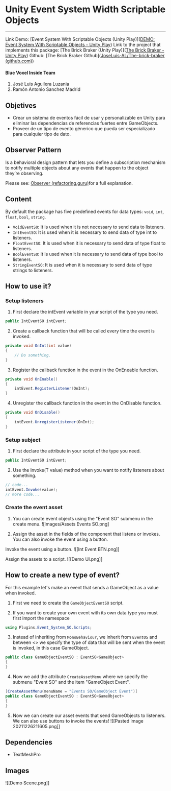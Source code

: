 # Unity Event System Width Scriptable Objects
---

Link Demo: [Event System With Scriptable Objects (Unity Play)]([DEMO: Event System With Scriptable Objects - Unity Play](https://play.unity.com/mg/other/demo-event-system-with-scriptable-objects))
Link to the project that implements this package: [The Brick Braker (Unity Play)]([The Brick Braker - Unity Play](https://play.unity.com/mg/other/the-brick-braker))
Github: [The Brick Braker Github]([JoseLuis-AL/The-brick-braker (github.com)](https://github.com/JoseLuis-AL/The-brick-braker))

#### Blue Voxel Inside Team
1. José Luis Aguilera Luzania
2. Ramón Antonio Sanchez Madrid

## Objetives
- Crear un sistema de eventos fácil de usar y personalizable en Unity para eliminar las dependencias de referencias fuertes entre GameObjects.
- Proveer de un tipo de evento génerico que pueda ser especializado para cualquier tipo de dato.

## Observer Pattern
Is a behavioral design pattern that lets you define a subscription mechanism to notify multiple objects about any events that happen to the object they’re observing.

Please see: [Observer (refactoring.guru)](https://refactoring.guru/design-patterns/observer)for a full explanation.

## Content
By default the package has five predefined events for data types: `void`, `int`, `float`, `bool`, `string`.
- `VoidEventSO`: It is used when it is not necessary to send data to listeners.
- `IntEventSO`: It is used when it is necessary to send data of type int to listeners.
- `FloatEventSO`: It is used when it is necessary to send data of type float to listeners.
- `BoolEventSO`: It is used when it is necessary to send data of type bool to listeners.
- `StringEventSO`: It is used when it is necessary to send data of type strings to listeners.

## How to use it?
### Setup listeners
1. First declare the intEvent variable in your script of the type you need.
```C#
public IntEventSO intEvent;
```

2. Create a callback function that will be called every time the event is invoked.
```C#
private void OnInt(int value) 
{
	// Do something.
}

```

3. Register the callback function in the event in the OnEneable function.
```C#
private void OnEnable() 
{
	intEvent.RegisterListener(OnInt);
}
```

4. Unregister the callback function in the event in the OnDisable function.
```C#
private void OnDisable()
{
	intEvent.UnregisterListener(OnInt);
}
```

### Setup subject
1. First declare the attribute in your script of the type you need.
```C#
public IntEventSO intEvent;
```

2. Use the Invoke(T value) method when you want to notify listeners about something.
```C#
// code...
intEvent.Invoke(value);
// more code...
```

### Create the event asset
1. You can create event objects using the "Event SO" submenu in the create menu.
![images/Assets Events SO.png]


1. Assign the asset in the fields of the component that listens or invokes. You can also invoke the event using a button.

Invoke the event using a button.
![[Int Event BTN.png]]

Assign the assets to a script.
![[Demo UI.png]]

## How to create a new type of event?
For this example let's make an event that sends a GameObject as a value when invoked.

1. First we need to create the `GameObjectEventSO` script.

2. If you want to create your own event with its own data type you must first import the namespace
```C#
using Plugins.Event_System_SO.Scripts;
```

3. Instead of inheriting from `MonoBehaviour`, we inherit from `EventOS` and between <> we specify the type of data that will be sent when the event is invoked, in this case GameObject.
```C#
public class GameObjectEventSO : EventSO<GameObject>  
{  
}
```

4. Now we add the attribute `CreateAssetMenu` where we specify the submenu "Event SO" and the item "GameObject Event".
```C#
[CreateAssetMenu(menuName = "Events SO/GameObject Event")]
public class GameObjectEventSO : EventSO<GameObject>  
{  
}
```

5. Now we can create our asset events that send GameObjects to listeners. We can also use buttons to invoke the events!
![[Pasted image 20211226211605.png]]

## Dependencies
- TextMeshPro

## Images
![[Demo Scene.png]]
